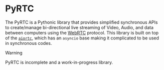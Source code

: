 # PyRTC
The PyRTC is a Pythonic library that provides simplified synchronous APIs to create/manage bi-directional live streaming of Video, Audio, and data between computers using the [WebRTC]([url](https://webrtc.org/)) protocol. This library is built on top of the [`aiortc`](https://github.com/aiortc/aiortc?tab=readme-ov-file), which has an `asyncio` base making it complicated to be used in synchronous codes. 
> [!WARNING]  
> PyRTC is incomplete and a work-in-progress library.
